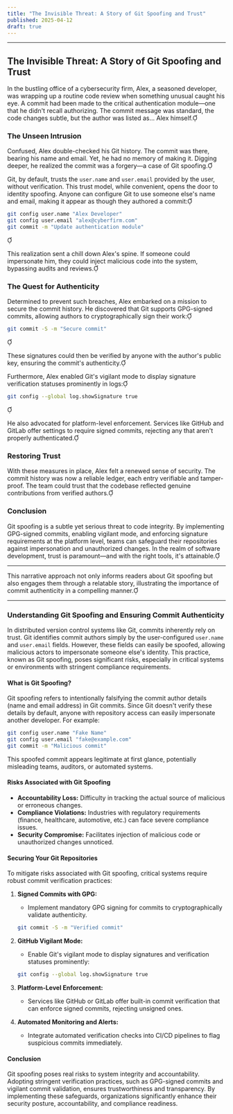 ```yaml
---
title: "The Invisible Threat: A Story of Git Spoofing and Trust"
published: 2025-04-12
draft: true
---
```




---


## The Invisible Threat: A Story of Git Spoofing and Trust

In the bustling office of a cybersecurity firm, Alex, a seasoned developer, was wrapping up a routine code review when something unusual caught his eye. A commit had been made to the critical authentication module—one that he didn't recall authorizing. The commit message was standard, the code changes subtle, but the author was listed as... Alex himself.

### The Unseen Intrusion

Confused, Alex double-checked his Git history. The commit was there, bearing his name and email. Yet, he had no memory of making it. Digging deeper, he realized the commit was a forgery—a case of Git spoofing.

Git, by default, trusts the `user.name` and `user.email` provided by the user, without verification. This trust model, while convenient, opens the door to identity spoofing. Anyone can configure Git to use someone else's name and email, making it appear as though they authored a commit:


```bash
git config user.name "Alex Developer"
git config user.email "alex@cyberfirm.com"
git commit -m "Update authentication module"
```


This realization sent a chill down Alex's spine. If someone could impersonate him, they could inject malicious code into the system, bypassing audits and reviews.

### The Quest for Authenticity

Determined to prevent such breaches, Alex embarked on a mission to secure the commit history. He discovered that Git supports GPG-signed commits, allowing authors to cryptographically sign their work:


```bash
git commit -S -m "Secure commit"
```


These signatures could then be verified by anyone with the author's public key, ensuring the commit's authenticity.

Furthermore, Alex enabled Git's vigilant mode to display signature verification statuses prominently in logs:


```bash
git config --global log.showSignature true
```


He also advocated for platform-level enforcement. Services like GitHub and GitLab offer settings to require signed commits, rejecting any that aren't properly authenticated.

### Restoring Trust

With these measures in place, Alex felt a renewed sense of security. The commit history was now a reliable ledger, each entry verifiable and tamper-proof. The team could trust that the codebase reflected genuine contributions from verified authors.

### Conclusion

Git spoofing is a subtle yet serious threat to code integrity. By implementing GPG-signed commits, enabling vigilant mode, and enforcing signature requirements at the platform level, teams can safeguard their repositories against impersonation and unauthorized changes. In the realm of software development, trust is paramount—and with the right tools, it's attainable.

---

This narrative approach not only informs readers about Git spoofing but also engages them through a relatable story, illustrating the importance of commit authenticity in a compelling manner. 

---

### Understanding Git Spoofing and Ensuring Commit Authenticity

In distributed version control systems like Git, commits inherently rely on trust. Git identifies commit authors simply by the user-configured `user.name` and `user.email` fields. However, these fields can easily be spoofed, allowing malicious actors to impersonate someone else's identity. This practice, known as Git spoofing, poses significant risks, especially in critical systems or environments with stringent compliance requirements.

#### What is Git Spoofing?

Git spoofing refers to intentionally falsifying the commit author details (name and email address) in Git commits. Since Git doesn't verify these details by default, anyone with repository access can easily impersonate another developer. For example:

```bash
git config user.name "Fake Name"
git config user.email "fake@example.com"
git commit -m "Malicious commit"
```

This spoofed commit appears legitimate at first glance, potentially misleading teams, auditors, or automated systems.

#### Risks Associated with Git Spoofing

- **Accountability Loss:** Difficulty in tracking the actual source of malicious or erroneous changes.
- **Compliance Violations:** Industries with regulatory requirements (finance, healthcare, automotive, etc.) can face severe compliance issues.
- **Security Compromise:** Facilitates injection of malicious code or unauthorized changes unnoticed.

#### Securing Your Git Repositories

To mitigate risks associated with Git spoofing, critical systems require robust commit verification practices:

1. **Signed Commits with GPG:**

   - Implement mandatory GPG signing for commits to cryptographically validate authenticity.

   ```bash
   git commit -S -m "Verified commit"
   ```

2. **GitHub Vigilant Mode:**

   - Enable Git's vigilant mode to display signatures and verification statuses prominently:

   ```bash
   git config --global log.showSignature true
   ```

3. **Platform-Level Enforcement:**

   - Services like GitHub or GitLab offer built-in commit verification that can enforce signed commits, rejecting unsigned ones.

4. **Automated Monitoring and Alerts:**

   - Integrate automated verification checks into CI/CD pipelines to flag suspicious commits immediately.

#### Conclusion

Git spoofing poses real risks to system integrity and accountability. Adopting stringent verification practices, such as GPG-signed commits and vigilant commit validation, ensures trustworthiness and transparency. By implementing these safeguards, organizations significantly enhance their security posture, accountability, and compliance readiness.

